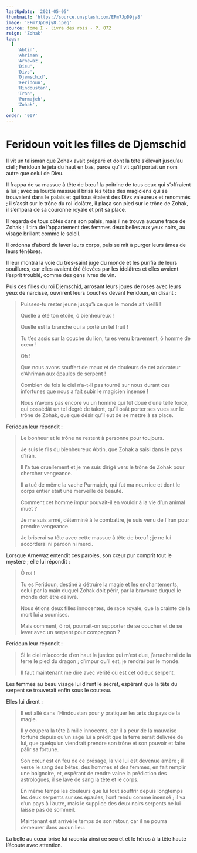 ```yaml
---
lastUpdate: '2021-05-05'
thumbnail: 'https://source.unsplash.com/EFm7JpD9jy8'
image: 'EFm7JpD9jy8.jpeg'
source: tome I - livre des rois - P. 072
reign: 'Zohak'
tags:
  [
    'Abtin',
    'Ahriman',
    'Arnewaz',
    'Dieu',
    'Divs',
    'Djemschid',
    'Feridoun',
    'Hindoustan',
    'Iran',
    'Purmajeh',
    'Zohak',
  ]
order: '007'
---
```


# Feridoun voit les filles de Djemschid

Il vit un talisman que Zohak avait préparé et dont la tête s’élevait jusqu’au ciel ; Feridoun le jeta du haut en bas, parce qu’il vit qu’il portait un nom autre que celui de Dieu.

Il frappa de sa massue à tête de bœuf la poitrine de tous ceux qui s’offraient à lui ; avec sa lourde massue il brisa les têtes des magiciens qui se trouvaient dans le palais et qui tous étaient des Divs valeureux et renommés ; il s’assit sur le trône du roi idolâtre, il plaça son pied sur le trône de Zohak, il s’empara de sa couronne royale et prit sa place.

Il regarda de tous côtés dans son palais, mais il ne trouva aucune trace de Zohak ; il tira de l’appartement des femmes deux belles aux yeux noirs, au visage brillant comme le soleil.

Il ordonna d’abord de laver leurs corps, puis se mit à purger leurs âmes de leurs ténèbres.

Il leur montra la voie du très-saint juge du monde et les purifia de leurs souillures, car elles avaient été élevées par les idolâtres et elles avaient l’esprit troublé, comme des gens ivres de vin.

Puis ces filles du roi Djemschid, arrosant leurs joues de roses avec leurs yeux de narcisse, ouvrirent leurs bouches devant Feridoun, en disant :

> Puisses-tu rester jeune jusqu’à ce que le monde ait vieilli !
>
> Quelle a été ton étoile, ô bienheureux !
>
> Quelle est la branche qui a porté un tel fruit !
>
> Tu t’es assis sur la couche du lion, tu es venu bravement, ô homme de cœur !
>
> Oh !
>
> Que nous avons souffert de maux et de douleurs de cet adorateur d’Ahriman aux épaules de serpent !
>
> Combien de fois le ciel n’a-t-il pas tourné sur nous durant ces infortunes que nous a fait subir le magicien insensé !
>
> Nous n’avons pas encore vu un homme qui fût doué d’une telle force, qui possédât un tel degré de talent, qu’il osât porter ses vues sur le trône de Zohak, quelque désir qu’il eut de se mettre à sa place.

Feridoun leur répondit :

> Le bonheur et le trône ne restent à personne pour toujours.
>
> Je suis le fils du bienheureux Abtin, que Zohak a saisi dans le pays d’Iran.
>
> Il l’a tué cruellement et je me suis dirigé vers le trône de Zohak pour chercher vengeance.
>
> Il a tué de même la vache Purmajeh, qui fut ma nourrice et dont le corps entier était une merveille de beauté.
>
> Comment cet homme impur pouvait-il en vouloir à la vie d’un animal muet ?
>
> Je me suis armé, déterminé à le combattre, je suis venu de l’Iran pour prendre vengeance.
>
> Je briserai sa tête avec cette massue à tête de bœuf ; je ne lui accorderai ni pardon ni merci.

Lorsque Arnewaz entendit ces paroles, son cœur pur comprit tout le mystère ; elle lui répondit :

> Ô roi !
>
> Tu es Feridoun, destiné à détruire la magie et les enchantements, celui par la main duquel Zohak doit périr, par la bravoure duquel le monde doit être délivré.
>
> Nous étions deux filles innocentes, de race royale, que la crainte de la mort lui a soumises.
>
> Mais comment, ô roi, pourrait-on supporter de se coucher et de se lever avec un serpent pour compagnon ?

Feridoun leur répondit :

> Si le ciel m’accorde d’en haut la justice qui m’est due, j’arracherai de la terre le pied du dragon ; d’impur qu’il est, je rendrai pur le monde.
>
> Il faut maintenant me dire avec vérité où est cet odieux serpent.

Les femmes au beau visage lui dirent le secret, espérant que la tête du serpent se trouverait enfin sous le couteau.

Elles lui dirent :

> Il est allé dans l’Hindoustan pour y pratiquer les arts du pays de la magie.
>
> Il y coupera la tête à mille innocents, car il a peur de la mauvaise fortune depuis qu’un sage lui a prédit que la terre serait délivrée de lui, que quelqu’un viendrait prendre son trône et son pouvoir et faire pâlir sa fortune.
>
> Son cœur est en feu de ce présage, la vie lui est devenue amère ; il verse le sang des bêtes, des hommes et des femmes, en fait remplir une baignoire, et, espérant de rendre vaine la prédiction des astrologues, il se lave de sang la tête et le corps.
>
> En même temps les douleurs que lui fout souffrir depuis longtemps les deux serpents sur ses épaules, l’ont rendu comme insensé ; il va d’un pays à l’autre, mais le supplice des deux noirs serpents ne lui laisse pas de sommeil.
>
> Maintenant est arrivé le temps de son retour, car il ne pourra demeurer dans aucun lieu.

La belle au cœur brisé lui raconta ainsi ce secret et le héros à la tête haute l’écoute avec attention.
